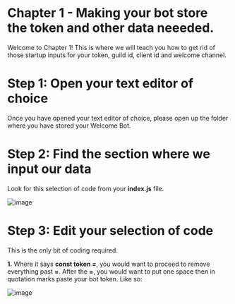# Chapter 1 - Making your bot store the token and other data neeeded.

Welcome to Chapter 1!
This is where we will teach you how to get rid of those startup inputs for your token, guild id, client id and welcome channel.

# Step 1: Open your text editor of choice

Once you have opened your text editor of choice, please open up the folder where you have stored your Welcome Bot.

# Step 2: Find the section where we input our data

Look for this selection of code from your **index.js** file.

![image](https://user-images.githubusercontent.com/79745507/147964788-d29c48a2-ac97-49bc-a95c-1966c074fefc.png)

# Step 3: Edit your selection of code

This is the only bit of coding required.

**1.** Where it says **const token =**, you would want to proceed to remove everything past **=**. 
   After the **=**, you would want to put one space then in quotation marks paste your bot token. 
   Like so:

   ![image](https://user-images.githubusercontent.com/79745507/147965038-c4ae7b58-78f0-4eed-800a-18b368db03a5.png)


